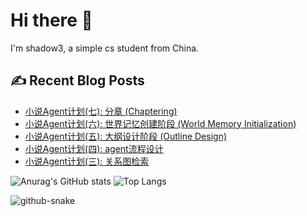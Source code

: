 # Hi there 👋

I'm shadow3, a simple cs student from China.

## ✍️ Recent Blog Posts

<!-- BLOG-POST-LIST:START -->
- [小说Agent计划(七): 分章 (Chaptering)](https://shadow3aaa.github.io/blog/小说agent计划七/)
- [小说Agent计划(六): 世界记忆创建阶段 (World Memory Initialization)](https://shadow3aaa.github.io/blog/小说agent计划六/)
- [小说Agent计划(五): 大纲设计阶段 (Outline Design)](https://shadow3aaa.github.io/blog/小说agent计划五/)
- [小说Agent计划(四): agent流程设计](https://shadow3aaa.github.io/blog/小说agent计划四/)
- [小说Agent计划(三): 关系图检索](https://shadow3aaa.github.io/blog/小说agent计划三/)
<!-- BLOG-POST-LIST:END -->

![Anurag's GitHub stats](https://github-readme-stats.vercel.app/api?username=shadow3aaa&show_icons=true&theme=radical)
![Top Langs](https://github-readme-stats.vercel.app/api/top-langs/?username=shadow3aaa&theme=radical&layout=donut)

<picture>
  <source media="(prefers-color-scheme: dark)" srcset="https://github.com/shadow3aaa/shadow3aaa/raw/refs/heads/output/github-contribution-grid-snake-dark.svg" />
  <source media="(prefers-color-scheme: light)" srcset="https://github.com/shadow3aaa/shadow3aaa/raw/refs/heads/output/github-contribution-grid-snake.svg" />
  <img alt="github-snake" src="github-snake.svg" />
</picture>
